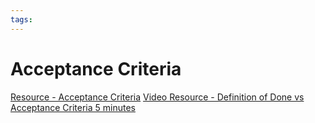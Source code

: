 ```yaml
---
tags:
---
```


# Acceptance Criteria

[Resource - Acceptance Criteria](https://resources.scrumalliance.org/Article/need-know-acceptance-criteria)
[Video Resource - Definition of Done vs Acceptance Criteria 5 minutes](https://www.youtube.com/watch?v=Hq9O7mnUNM4)
